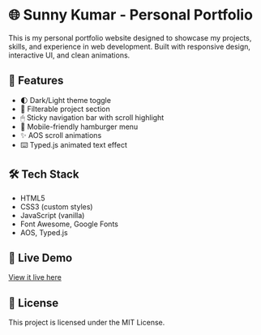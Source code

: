 # 🌐 Sunny Kumar - Personal Portfolio

This is my personal portfolio website designed to showcase my projects, skills, and experience in web development. Built with responsive design, interactive UI, and clean animations.

## 🚀 Features
- 🌓 Dark/Light theme toggle
- 🎯 Filterable project section
- 🖱 Sticky navigation bar with scroll highlight
- 📱 Mobile-friendly hamburger menu
- ✨ AOS scroll animations
- ⌨️ Typed.js animated text effect

## 🛠 Tech Stack
- HTML5
- CSS3 (custom styles)
- JavaScript (vanilla)
- Font Awesome, Google Fonts
- AOS, Typed.js

## 🔗 Live Demo
[View it live here](https://yourusername.github.io/personal-portfolio)

## 📄 License
This project is licensed under the MIT License.
